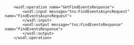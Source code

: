 		<wsdl:operation name="GetFindEventsResponse">
			<wsdl:input message="tns:FindEventsAsyncRequest" name="FindEventsAsyncRequest">
			</wsdl:input>
			<wsdl:output message="tns:FindEventsResponse" name="FindEventsResponse">
			</wsdl:output>
		</wsdl:operation>

